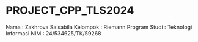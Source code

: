 # PROJECT_CPP_TLS2024
Nama : Zakhrova Salsabila Kelompok : Riemann Program Studi : Teknologi Informasi NIM : 24/534625/TK/59268
